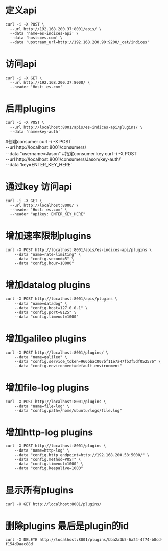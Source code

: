 # 定义api
    curl -i -X POST \
      --url http://192.168.200.37:8001/apis/ \
      --data 'name=es-indices-api' \
      --data 'hosts=es.com' \
      --data 'upstream_url=http://192.168.200.90:9200/_cat/indices'
# 访问api
    curl -i -X GET \
      --url http://192.168.200.37:8000/ \
      --header 'Host: es.com'
      
# 启用plugins
    curl -i -X POST \
      --url http://localhost:8001/apis/es-indices-api/plugins/ \
      --data 'name=key-auth'
#创建consumer
    curl -i -X POST \
      --url http://localhost:8001/consumers/ \
      --data "username=Jason"
#指定consumer key
    curl -i -X POST \
      --url http://localhost:8001/consumers/Jason/key-auth/ \
      --data 'key=ENTER_KEY_HERE'
# 通过key 访问api
    curl -i -X GET \
      --url http://localhost:8000/ \
      --header 'Host: es.com' \
      --header "apikey: ENTER_KEY_HERE"
# 增加速率限制plugins
    curl -X POST http://localhost:8001/apis/es-indices-api/plugins \
        --data "name=rate-limiting" \
        --data "config.second=5" \
        --data "config.hour=10000"
# 增加datalog plugins
    curl -X POST http://localhost:8001/apis/plugins \
        --data "name=datadog" \
        --data "config.host=127.0.0.1" \
        --data "config.port=8125" \
        --data "config.timeout=1000"
# 增加galileo plugins
    curl -X POST http://localhost:8001/plugins/ \
        --data "name=galileo" \
        --data "config.service_token=966bbac007bf11e7a47fb3f5df052576" \
        --data "config.environment=default-environment"
# 增加file-log plugins
    curl -X POST http://localhost:8001/plugins \
        --data "name=file-log" \
        --data "config.path=/home/ubuntu/logs/file.log"
# 增加http-log plugins
    curl -X POST http://localhost:8001/plugins \
        --data "name=http-log" \
        --data "config.http_endpoint=http://192.168.200.58:5000/" \
        --data "config.method=POST" \
        --data "config.timeout=1000" \
        --data "config.keepalive=1000"
# 显示所有plugins
    curl -X GET http://localhost:8001/plugins/
# 删除plugins 最后是plugin的id
    curl -X DELETE http://localhost:8001/plugins/bba2a3b5-6a24-4f74-b8cd-f154d9aac88d
[comment]: <tags> (kong,apigateway)
[comment]: <description> (kong api网关的的相关命令)
[comment]: <title> (kong相关命令)
[comment]: <author> (夏洛之枫)